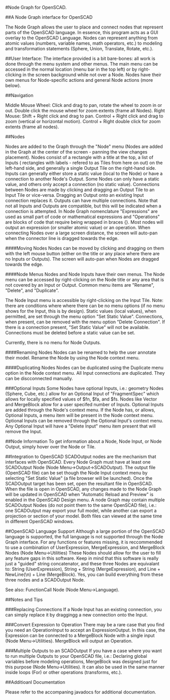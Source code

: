 #Node Graph for OpenSCAD.

##A Node Graph interface for OpenSCAD

The Node Graph allows the user to place and connect nodes that represent parts of the OpenSCAD language.  In essence, this program acts as a GUI overlay to the OpenSCAD Language.  Nodes can represent anything from atomic values (numbers, variable names, math operators, etc.) to modeling and transformation statements (Sphere, Union, Translate, Rotate, etc.).   


##User Interface:
The interface provided is a bit bare-bones: all work is done through the menu system and other menus.  The main menu can be accessed in the normal location (menu bar in the top left) or by right-clicking in the screen background while not over a Node.  Nodes have their own menus for Node-specific actions and general Node actions (more below).


##Navigation

Middle Mouse Wheel: Click and drag to pan, rotate the wheel to zoom in or out.  Double click the mouse wheel for zoom extents (frame all Nodes).
Right Mouse: Shift + Right click and drag to pan.  Control + Right click and drag to zoom (vertical or horizontal motion).  Control + Right double click for zoom extents (frame all nodes).


##Nodes

Nodes are added to the Graph through the "Node" menu (Nodes are added in the Graph at the center of the screen - panning the view changes placement).
Nodes consist of a rectangle with a title at the top, a list of Inputs ( rectangles with labels - refered to as Tiles from here on out) on the left-hand side, and generally a single Output Tile on the right-hand side.  Inputs can generally either store a static value (local to the Node) or have a connection to another Node's Output.  Some Nodes can only have a static value, and others only accept a connection (no static value).  Connections between Nodes are made by clicking and dragging an Output Tile to an Input Tile or vice-versa.  Dragging an Output onto an existing Input connection replaces it.  Outputs can have multiple connections.  Note that not all Inputs and Outputs are compatible, but this will be indicated when a connection is attempted.  In Node Graph nomenclature "Expressions" are used as small part of code or mathematical expressions and "Operations" are blocks of code that require being wrapped in braces {}.  Most nodes will output an expression (or smaller atomic value) or an operation.  When connecting Nodes over a large screen distance, the screen will auto-pan when the connector line is dragged towards the edge.

####Moving Nodes
Nodes can be moved by clicking and dragging on them with the left mouse button (either on the title or any place where there are no Inputs or Outputs).  The screen will auto-pan when Nodes are dragged towards the edge.

####Node Menus
Nodes and Node Inputs have their own menus.  The Node menu can be accessed by right-clicking on the Node title or any area that is not covered by an Input or Output.  Common menu items are "Rename", "Delete", and "Duplicate". 

The Node Input menu is accessible by right-clicking on the Input Tile. Note: there are conditions where where there can be no menu options (if no menu shows for the Input, this is by design).  Static values (local values), when permitted,  are set through the menu option "Set Static Value".  Connections, when present, can be removed with the menu option "Delete Connection".  If there is a connection present, "Set Static Value" will not be available.  Connections must be deleted before a static value can be set.

Currently, there is no menu for Node Outputs.


####Renaming Nodes
Nodes can be renamed to help the user annotate their model.  Rename the Node by using the Node context menu.

####Duplicating Nodes
Nodes can be duplicated using the Duplicate menu option in the Node context menu.  All Input connections are duplicated.  They can be discconnected manually.

###Optional Inputs
Some Nodes have optional Inputs, i.e.:  geometry Nodes (Sphere, Cube, etc.) allow for an Optional Input of "FragmentSpec" which allows for locally specified values of $fn, $fa, and $fs.  Nodes like Vector and MergeBlock allow for a user specifed number of Inputs.  Optional Inputs are added through the Node's context menu.  If the Node has, or allows, Optional Inputs, a menu item will be present in the Node context menu.  Optional Inputs can be removed through the Optional Input's context menu.  Any Optional Input will have a "Delete Input" menu item present that will remove the Input.

##Node Information
To get information about a Node, Node Input, or Node Output, simply hover over the Node or Tile.

##Integration to OpenSCAD
SCADOutput nodes are the mechanism that interfaces with OpenSCAD.  Every Node Graph must have at least one SCADOutput Node (Node Menu->Output->SCADOutput).  The output file (OpenSCAD file) can be set though the Node Input context menu by selecting "Set Static Value" (a file browser will be launched).  Once the SCADOutput target has been set, open the resultant file in OpenSCAD.  When the file is open in OpenSCAD, any changes made to the Node Graph will be updated in OpenSCAD when "Automatic Reload and Preview" is enabled in the OpenSCAD Design menu.  A node Graph may contain multiple SCADOutput Nodes (do not point them to the same OpenSCAD file), i.e.: one SCADOutput may export your full model, while another can export a projection or section of your model.  Both files can viewed at the same time in different OpenSCAD windows.


##OpenSCAD Language Support
Although a large portion of the OpenSCAD language is supported, the full language is not supported through the Node Graph interface.  For any functions or features missing, it is reccommended to use  a combination of UserExpression, MergeExpression, and MergeBlock Nodes (Node Menu->Utilities) These Nodes should allow for the user to fill any feature gaps in this software.  Keep in mind that this software is really just a "guided" string concatenator, and these three Nodes are equivalant to: String (UserExpression), String + String (MergeExpression), and Line + NewLine(\n) + Line (MergeBlock).  Yes, you can build everything from these three nodes and a SCADOutput Node.  

See also: FunctionCall Node (Node Menu->Language).

##Notes and Tips

###Replacing Connections
If a Node Input has an existing connection, you can simply replace it by draggingg a new connection onto the Input.  


###Convert Expression to Operation
There may be a rare case that you find you need an OperationInput to accept an ExpressionOutput.   In this case, the Expression can be connected to a MergeBlock Node with a single input (Node Menu->Utilities).  MergeBlock will output an Operation.


###Multiple Outputs to an SCADOutput
If you have a case where you want to run multiple Outputs to your OpenSCAD file, i.e.: Declaring global variables before modeling operations, MergeBlock was designed just for this purpose (Node Menu->Utilities).  It can also be used in the same manner inside loops (For) or other operations (transforms, etc.).

##Additioanl Documentation

Please refer to the accompaning javadocs for  additional documentation.

